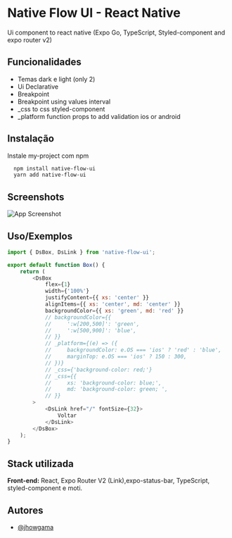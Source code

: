 
# Native Flow UI - React Native

Ui component to react native (Expo Go, TypeScript, Styled-component and expo router v2)


## Funcionalidades

- Temas dark e light (only 2)
- Ui Declarative
- Breakpoint
- Breakpoint using values interval
- _css to css styled-component
- _platform function props to add validation ios or android

## Instalação

Instale my-project com npm

```bash
  npm install native-flow-ui
  yarn add native-flow-ui
```
    
## Screenshots

![App Screenshot](https://via.placeholder.com/468x300?text=App+Screenshot+Here)


## Uso/Exemplos

```javascript
import { DsBox, DsLink } from 'native-flow-ui';

export default function Box() {
    return (
        <DsBox
            flex={1}
            width={'100%'}
            justifyContent={{ xs: 'center' }}
            alignItems={{ xs: 'center', md: 'center' }}
            backgroundColor={{ xs: 'green', md: 'red' }}
            // backgroundColor={{
            //     ':w[200,500]': 'green',
            //     ':w[500,900]': 'blue',
            // }}
            // _platform={(e) => ({
            //     backgroundColor: e.OS === 'ios' ? 'red' : 'blue',
            //     marginTop: e.OS === 'ios' ? 150 : 300,
            // })}
            // _css={'background-color: red;'}
            // _css={{
            //     xs: 'background-color: blue;',
            //     md: 'background-color: green; ',
            // }}
        >
            <DsLink href="/" fontSize={32}>
                Voltar
            </DsLink>
        </DsBox>
    );
}

```


## Stack utilizada

**Front-end:** React, Expo Router V2 (Link),expo-status-bar, TypeScript, styled-component e moti.


## Autores

- [@jhowgama](https://www.linkedin.com/in/jonathan-gama-2365a4187/)

